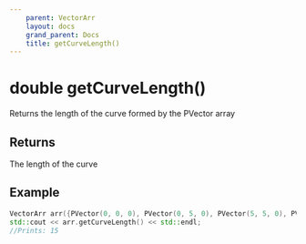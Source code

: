 ```yaml
---
    parent: VectorArr
    layout: docs
    grand_parent: Docs
    title: getCurveLength()
---
```

# double getCurveLength()
Returns the length of the curve formed by the PVector array

## Returns
The length of the curve

## Example
```cpp
VectorArr arr({PVector(0, 0, 0), PVector(0, 5, 0), PVector(5, 5, 0), PVector(5, 0, 0)});
std::cout << arr.getCurveLength() << std::endl;
//Prints: 15
```